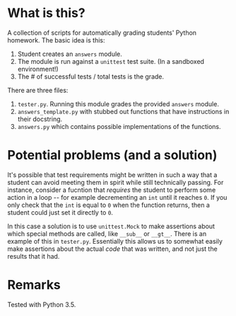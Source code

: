 # What is this?

A collection of scripts for automatically grading students' Python homework.
The basic idea is this:

1. Student creates an `answers` module.
2. The module is run against a `unittest` test suite. (In a sandboxed environment!)
3. The # of successful tests / total tests is the grade.

There are three files:

1. `tester.py`. Running this module grades the provided `answers` module.
2. `answers_template.py` with stubbed out functions that have instructions in their docstring.
3. `answers.py` which contains possible implementations of the functions.

# Potential problems (and a solution)

It's possible that test requirements might be written in such a way that a student can avoid meeting them in spirit
while still technically passing. For instance, consider a fucntion that *requires* the student to perform some
action in a loop -- for example decrementing an `int` until it reaches `0`. If you only check that the `int` is 
equal to `0` when the function returns, then a student could just set it directly to `0`.

In this case a solution is to use `unittest.Mock` to make assertions about which special methods are called, like
`__sub__` or `__gt__`. There is an example of this in `tester.py`. Essentially this allows us to somewhat easily
make assertions about the actual *code* that was written, and not just the results that it had.

# Remarks

Tested with Python 3.5.